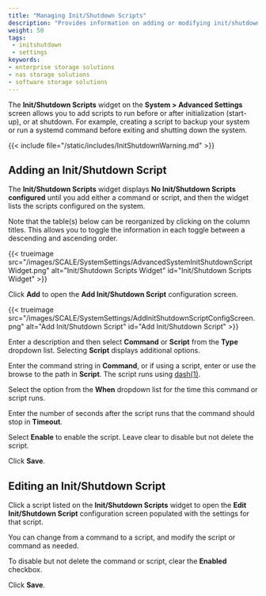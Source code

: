 ```yaml
---
title: "Managing Init/Shutdown Scripts"
description: "Provides information on adding or modifying init/shutdown scripts in TrueNAS."
weight: 50
tags:
 - initshutdown
 - settings
keywords:
- enterprise storage solutions
- nas storage solutions
- software storage solutions
---
```


The **Init/Shutdown Scripts** widget on the **System > Advanced Settings** screen allows you to add scripts to run before or after initialization (start-up), or at shutdown. For example, creating a script to backup your system or run a systemd command before exiting and shutting down the system.

{{< include file="/static/includes/InitShutdownWarning.md" >}}

## Adding an Init/Shutdown Script

The **Init/Shutdown Scripts** widget displays **No Init/Shutdown Scripts configured** until you add either a command or script, and then the widget lists the scripts configured on the system.

Note that the table(s) below can be reorganized by clicking on the column titles. This allows you to toggle the information in each toggle between a descending and ascending order.

{{< trueimage src="/images/SCALE/SystemSettings/AdvancedSystemInitShutdownScriptWidget.png" alt="Init/Shutdown Scripts Widget" id="Init/Shutdown Scripts Widget" >}}

Click **Add** to open the **Add Init/Shutdown Script** configuration screen.

{{< trueimage src="/images/SCALE/SystemSettings/AddInitShutdownScriptConfigScreen.png" alt="Add Init/Shutdown Script" id="Add Init/Shutdown Script" >}}

Enter a description and then select **Command** or **Script** from the **Type** dropdown list. Selecting **Script** displays additional options.

Enter the command string in **Command**, or if using a script, enter or use the browse to the path in **Script**. The script runs using [dash(1)](https://manpages.debian.org/testing/dash/sh.1.en.html "dash(1) Page").

Select the option from the **When** dropdown list for the time this command or script runs.

Enter the number of seconds after the script runs that the command should stop in **Timeout**.

Select **Enable** to enable the script. Leave clear to disable but not delete the script.

Click **Save**.

## Editing an Init/Shutdown Script

Click a script listed on the **Init/Shutdown Scripts** widget to open the **Edit Init/Shutdown Script** configuration screen populated with the settings for that script.

You can change from a command to a script, and modify the script or command as needed.

To disable but not delete the command or script, clear the **Enabled** checkbox.

Click **Save**.
